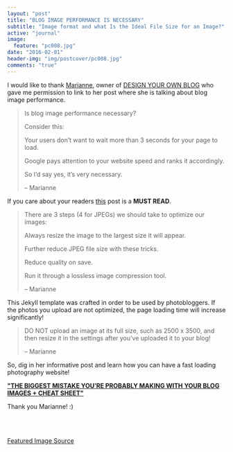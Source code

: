 ```yaml
---
layout: "post"
title: "BLOG IMAGE PERFORMANCE IS NECESSARY"
subtitle: "Image format and what Is the Ideal File Size for an Image?"
active: "journal"
image:
  feature: "pc008.jpg"
date: "2016-02-01"
header-img: "img/postcover/pc008.jpg"
comments: "true"
---
```


<p>I would like to thank <a href="http://designyourownblog.com/about-dyob/">Marianne</a>, owner of <a href="http://designyourownblog.com/">DESIGN YOUR OWN BLOG</a> who gave me permission to link to her post where she is talking about blog image performance.</p>

> Is blog image performance necessary?
> 
> Consider this:
> 
> Your users don’t want to wait more than 3 seconds for your page to load.
> 
> Google pays attention to your website speed and ranks it accordingly.
> 
> So I’d say yes, it’s very necessary.
> 
>   – Marianne

<p>If you care about your readers <a href="http://designyourownblog.com/blog-image-performance/">this</a> post is a <b>MUST READ</b>.</p>

> There are 3 steps (4 for JPEGs) we should take to optimize our images:
> 
> Always resize the image to the largest size it will appear.
> 
> Further reduce JPEG file size with these tricks.
> 
> Reduce quality on save.
> 
> Run it through a lossless image compression tool.
> 
>   – Marianne
 
<p>This Jekyll template was crafted in order to be used by photobloggers. If the photos you upload are not optimized, the page loading time will increase significantly! </p>

> DO NOT upload an image at its full size, such as 2500 x 3500, and then resize it in the settings after you’ve uploaded it to your blog!
> 
>   – Marianne

<p> So, dig in her informative post and learn how you can have a fast loading photography website!</p>

<a href="http://designyourownblog.com/blog-image-performance/"><b>"THE BIGGEST MISTAKE YOU’RE PROBABLY MAKING WITH YOUR BLOG IMAGES + CHEAT SHEET"</b></a>

Thank you Marianne! :)

<br>
<br>

<a href="http://designyourownblog.com/wp-content/uploads/2015/10/biggest-blog-mistake-image-performance-2.jpg">Featured Image Source</a>